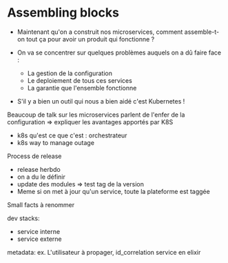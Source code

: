 # Assembling blocks

- Maintenant qu'on a construit nos microservices, comment assemble-t-on tout ça pour avoir un produit qui fonctionne ?

- On va se concentrer sur quelques problèmes auquels on a dû faire face :
  - La gestion de la configuration
  - Le deploiement de tous ces services
  - La garantie que l'ensemble fonctionne

- S'il y a bien un outil qui nous a bien aidé c'est Kubernetes !










Beaucoup de talk sur les microservices parlent de l'enfer de la configuration
=> expliquer les avantages apportés par K8S
- k8s qu'est ce que c'est : orchestrateur
- k8s way to manage outage


Process de release
- release herbdo
- on a du le définir
- update des modules => test tag de la version
- Meme si on met à jour qu'un service, toute la plateforme est taggée








Small facts à renommer

dev stacks:
- service interne
- service externe

metadata: ex. L'utilisateur à propager, id_correlation
service en elixir
